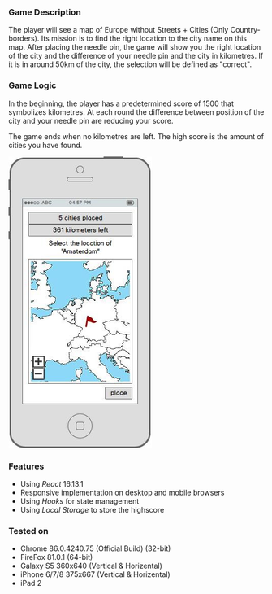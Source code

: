 ### Game Description

The player will see a map of Europe without Streets + Cities (Only Country-borders). Its mission is to find the right location to the city name on this map. After placing the needle pin, the game will show you the right location of the city and the difference of your needle pin and the city in kilometres. If it is in around 50km of the city, the selection will be defined as "correct".

### Game Logic

In the beginning, the player has a predetermined score of 1500 that symbolizes kilometres. At each round the difference between position of the city and your needle pin are reducing your score.

The game ends when no kilometres are left.
The high score is the amount of cities you have found.

![alt text](https://github.com/ibexad/game-map/blob/master/image.jpg?raw=true)

### Features

- Using *React* 16.13.1
- Responsive implementation on desktop and mobile browsers
- Using *Hooks* for state management
- Using *Local Storage* to store the highscore


### Tested on

- Chrome 86.0.4240.75 (Official Build) (32-bit)
- FireFox 81.0.1 (64-bit)
- Galaxy S5 360x640 (Vertical & Horizental)
- iPhone 6/7/8 375x667 (Vertical & Horizental)
- iPad 2
